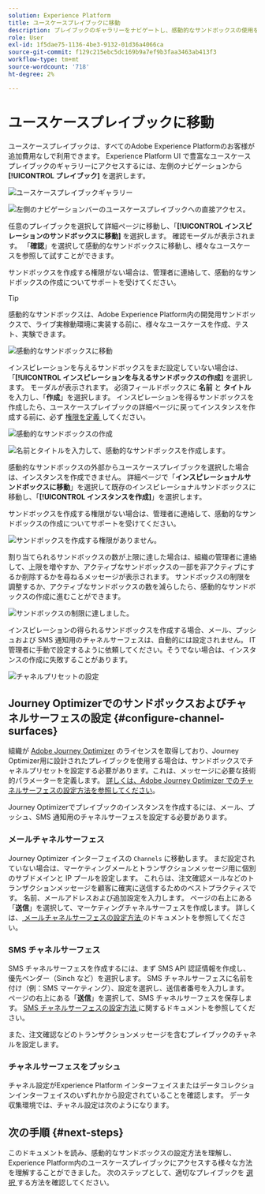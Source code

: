 ```yaml
---
solution: Experience Platform
title: ユースケースプレイブックに移動
description: プレイブックのギャラリーをナビゲートし、感動的なサンドボックスの使用を開始する方法を説明します。
role: User
exl-id: 1f5dae75-1136-4be3-9132-01d36a4066ca
source-git-commit: f129c215ebc5dc169b9a7ef9b3faa3463ab413f3
workflow-type: tm+mt
source-wordcount: '718'
ht-degree: 2%

---
```


# ユースケースプレイブックに移動

ユースケースプレイブックは、すべてのAdobe Experience Platformのお客様が追加費用なしで利用できます。 Experience Platform UI で豊富なユースケースプレイブックのギャラリーにアクセスするには、左側のナビゲーションから **[!UICONTROL プレイブック]** を選択します。

![ ユースケースプレイブックギャラリー ](/help/use-case-playbooks/assets/playbooks/discover/playbooks-gallery.png)

![ 左側のナビゲーションバーのユースケースプレイブックへの直接アクセス。](/help/use-case-playbooks/assets/playbooks/discover/left-nav-playbooks.png)

任意のプレイブックを選択して詳細ページに移動し、「**[!UICONTROL インスピレーションのサンドボックスに移動]** を選択します。 確認モーダルが表示されます。 「**確認**」を選択して感動的なサンドボックスに移動し、様々なユースケースを参照して試すことができます。

サンドボックスを作成する権限がない場合は、管理者に連絡して、感動的なサンドボックスの作成についてサポートを受けてください。

>[!TIP]
>
>感動的なサンドボックスは、Adobe Experience Platform内の開発用サンドボックスで、ライブ実稼動環境に実装する前に、様々なユースケースを作成、テスト、実験できます。

![ 感動的なサンドボックスに移動 ](/help/use-case-playbooks/assets/playbooks/discover/inspirational-sandbox.png)

インスピレーションを与えるサンドボックスをまだ設定していない場合は、「**[!UICONTROL インスピレーションを与えるサンドボックスの作成]** を選択します。 モーダルが表示されます。 必須フィールドボックスに **名前** と **タイトル** を入力し、「**作成**」を選択します。 インスピレーションを得るサンドボックスを作成したら、ユースケースプレイブックの詳細ページに戻ってインスタンスを作成する前に、必ず [ 権限を定義 ](/help/access-control/home.md) してください。

![ 感動的なサンドボックスの作成 ](/help/use-case-playbooks/assets/playbooks/discover/create-inspirational-sandbox.png)

![ 名前とタイトルを入力して、感動的なサンドボックスを作成します ](/help/use-case-playbooks/assets/playbooks/discover/create-inspirational-sandbox-modal.png)。

感動的なサンドボックスの外部からユースケースプレイブックを選択した場合は、インスタンスを作成できません。 詳細ページで「**インスピレーショナルサンドボックスに移動**」を選択して既存のインスピレーショナルサンドボックスに移動し、「**[!UICONTROL インスタンスを作成]**」を選択します。

サンドボックスを作成する権限がない場合は、管理者に連絡して、感動的なサンドボックスの作成についてサポートを受けてください。

![ サンドボックスを作成する権限がありません。](/help/use-case-playbooks/assets/playbooks/discover/no-permissions-to-create-sandbox.png)

割り当てられるサンドボックスの数が上限に達した場合は、組織の管理者に連絡して、上限を増やすか、アクティブなサンドボックスの一部を非アクティブにするか削除するかを尋ねるメッセージが表示されます。 サンドボックスの制限を調整するか、アクティブなサンドボックスの数を減らしたら、感動的なサンドボックスの作成に進むことができます。

![ サンドボックスの制限に達しました。](/help/use-case-playbooks/assets/playbooks/discover/sandbox-limit-reached.png)

インスピレーションの得られるサンドボックスを作成する場合、メール、プッシュおよび SMS 通知用のチャネルサーフェスは、自動的には設定されません。 IT 管理者に手動で設定するように依頼してください。そうでない場合は、インスタンスの作成に失敗することがあります。

![ チャネルプリセットの設定 ](/help/use-case-playbooks/assets/playbooks/discover/configure-channel-presets.png)

## Journey Optimizerでのサンドボックスおよびチャネルサーフェスの設定 {#configure-channel-surfaces}

組織が [Adobe Journey Optimizer](https://experienceleague.adobe.com/docs/journey-optimizer/using/ajo-home.html?lang=ja) のライセンスを取得しており、Journey Optimizer用に設計されたプレイブックを使用する場合は、サンドボックスでチャネルプリセットを設定する必要があります。これは、メッセージに必要な技術的パラメーターを定義します。 [詳しくは、Adobe Journey Optimizer でのチャネルサーフェスの設定方法を参照してください](https://experienceleague.adobe.com/docs/journey-optimizer/using/configuration/channel-surfaces.html?lang=ja)。

Journey Optimizerでプレイブックのインスタンスを作成するには、メール、プッシュ、SMS 通知用のチャネルサーフェスを設定する必要があります。

### メールチャネルサーフェス

Journey Optimizer インターフェイスの `Channels` に移動します。 まだ設定されていない場合は、マーケティングメールとトランザクションメッセージ用に個別のサブドメインと IP プールを設定します。 これらは、注文確認メールなどのトランザクションメッセージを顧客に確実に送信するためのベストプラクティスです。 名前、メールアドレスおよび追加設定を入力します。 ページの右上にある「**送信**」を選択して、マーケティングチャネルサーフェスを作成します。 詳しくは、[ メールチャネルサーフェスの設定方法 ](https://experienceleague.adobe.com/docs/journey-optimizer/using/email/configure-email/email-settings.html) のドキュメントを参照してください。

### SMS チャネルサーフェス

SMS チャネルサーフェスを作成するには、まず SMS API 認証情報を作成し、優先ベンダー（Sinch など）を選択します。 SMS チャネルサーフェスに名前を付け（例：SMS マーケティング）、設定を選択し、送信者番号を入力します。 ページの右上にある「**送信**」を選択して、SMS チャネルサーフェスを保存します。 [SMS チャネルサーフェスの設定方法 ](https://experienceleague.adobe.com/docs/journey-optimizer/using/sms/sms-configuration.html?lang=ja#message-preset-sms) に関するドキュメントを参照してください。

また、注文確認などのトランザクションメッセージを含むプレイブックのチャネルを設定します。

### チャネルサーフェスをプッシュ

チャネル設定がExperience Platform インターフェイスまたはデータコレクションインターフェイスのいずれかから設定されていることを確認します。 データ収集環境では、チャネル設定は次のようになります。

## 次の手順 {#next-steps}

このドキュメントを読み、感動的なサンドボックスの設定方法を理解し、Experience Platform内のユースケースプレイブックにアクセスする様々な方法を理解することができました。 次のステップとして、適切なプレイブックを [ 選択 ](/help/use-case-playbooks/playbooks/choose.md) する方法を確認してください。
